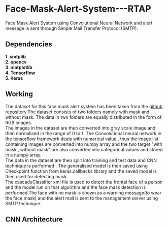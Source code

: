 # Face-Mask-Alert-System---RTAP
Face Mask Alert System using Convolutional Neural Network and alert message is sent through Simple Mail Transfer Protocol (SMTP).
<br>
## Dependencies
**1. smtplib**<br>
**2. opencv**<br>
**3. matplotlib**<br>
**4. Tensorflow**<br>
**5. Keras**<br>

## Working
The dataset for this face mask alert system has been taken from the [github repository](https://github.com/prajnasb/observations/tree/master/experiements/data).The dataset consists of two folders namely with mask and without mask. The data in two folders are equally distributed in the form of RGB images.<br>
The images in the dataset are then converted into gray scale image and then normalised in the range of 0 to 1. The Convolutional neural network in the tensorflow framework deals with numerical value , thus the image list containing images are converted into numpy array and the two target "with mask , without mask" are also converted into categorical values and stored in a numpy array.<br>
The data in the dataset are then split into training and test data and CNN technique is performed . The generalised model is then saved using Checkpoint function from keras.callbacks library and the saved model is then used for detecting mask.<br>
The cascadeClassifier xml file is used to detect the frontal face of a person and the model run on that algorithm and the face mask detection is performed.The face with no mask is shown as a warning message(to wear the face mask) and the alert mail is sent to the management server using SMTP technique.<br>

## CNN Architecture





